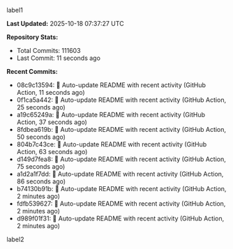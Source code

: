 
label1 
<!-- ACTIVITY_START -->
**Last Updated:** 2025-10-18 07:37:27 UTC

**Repository Stats:**
- Total Commits: 111603
- Last Commit: 11 seconds ago

**Recent Commits:**
- 08c9c13594: 🤖 Auto-update README with recent activity (GitHub Action, 11 seconds ago)
- 0f1ca5a442: 🤖 Auto-update README with recent activity (GitHub Action, 25 seconds ago)
- a19c65249a: 🤖 Auto-update README with recent activity (GitHub Action, 37 seconds ago)
- 8fdbea619b: 🤖 Auto-update README with recent activity (GitHub Action, 50 seconds ago)
- 804b7c43ce: 🤖 Auto-update README with recent activity (GitHub Action, 63 seconds ago)
- d149d7fea8: 🤖 Auto-update README with recent activity (GitHub Action, 75 seconds ago)
- a1d2a1f7dd: 🤖 Auto-update README with recent activity (GitHub Action, 86 seconds ago)
- b74130b91b: 🤖 Auto-update README with recent activity (GitHub Action, 2 minutes ago)
- fdfb539627: 🤖 Auto-update README with recent activity (GitHub Action, 2 minutes ago)
- d989f01f31: 🤖 Auto-update README with recent activity (GitHub Action, 2 minutes ago)
<!-- ACTIVITY_END -->

label2
